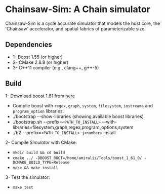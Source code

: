 Chainsaw-Sim:   A Chain simulator
======================

Chainsaw-Sim is a cycle accurate simulator that models the host core, the 'Chainsaw' accelerator, and spatial fabrics of parameterizable size.

Dependencies
----------------------
* 1- Boost 1.55 (or higher)
* 2- CMake 2.8.8 (or higher)
* 3- C++11 compiler (e.g., clang++, g++-5)


Build
--------------------
1- Download boost 1.61 from [here](http://www.boost.org/users/history/version_1_61_0.html)
 * Compile boost with `regex`, `graph`, `system`, `filesystem`, `iostreams` and `program_option` libraries.
  * ./bootstrap --show-libraries (showing available boost libraries)
  * ./bootstrap.sh --prefix=`<PATH_TO_INSTALL>` --with-libraries=filesystem,graph,regex,program_options,system
  * ./b2 --prefix=`<PATH_TO_INSTALL>` -j`<number>` install

2- Compile _Simulator_ with CMake:
 * `mkdir build && cd build`
 * `cmake ../ -DBOOST_ROOT=/home/amiralis/Tools/boost_1_61_0/ -DCMAKE_BUILD_TYPE=Release`
 * `make && make install`

3- Test the simulator:
 * `make test`



<!--About simulator classes-->
<!----------------------------->


<!--* Classes:-->
 <!--* Core-->
 <!--* Graph-->
 <!--* Lane-->
 <!--* Memoy-->
 
<!--1- Core: Core class is parent of other classes it contains `Graph`, `Lane` and `Memory` class and also it has two imortant functions-->
 <!--* Scheduling-->
 <!--* Communicating between Lanes and Memory class-->

<!--For schduling function it supports multiple algorithm base on input Graph. Scheduling algoirthm works base on:-->
 <!--* Decomposed Graph(chains)-->
 <!--* Chains' dependencies-->
 <!--* Lanes' instruction buffer size-->

<!--2- Graph: Graph contains multiple function to process input dot files:-->
 <!--* Read/Write graph-->
 <!--* Decomposing graph (here it can support multiple different implimentation of graph decomposition algorithms)-->
 <!--* Finding dependencies between chains(decomposed graph)-->
 
<!--3- Lane: Lane is a three stage single in order core which has (FETCH/DECODD, EXE, COMMIT) stages.-->
 <!--* Each lane has an instruction buffer which during scheduling part it gets fill. Core is in reponsible to fill lanes' instruciton buffer-->
 <!--* -->
            
            
<!--![summery](doc/summery.png)-->
